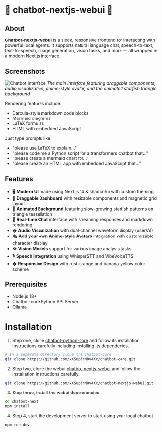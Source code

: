 # 💬 chatbot-nextjs-webui 💬

## About
**Chatbot-nextjs-webui** is a sleek, responsive frontend for interacting with powerful local agents. It supports natural language chat, speech-to-text, text-to-speech, image generation, vision tasks, and more — all wrapped in a modern Next.js interface.

## Screenshots
![Chatbot Interface](./assets/screenshot.png)
*The main interface featuring draggable components, audio visualization, anime-style avatar, and the animated starfish triangle background*

Rendering features include:
- Darcula-style markdown code blocks
- Mermaid diagrams
- LaTeX formulas
- HTML with embedded JavaScript

Just type prompts like:

- "please use LaTeX to explain..."
- "please code me a Python script for a transformers chatbot that..."
- "please create a mermaid chart for..."
- "please create an HTML app with embedded JavaScript that..."

## Features
- 🖥️ **Modern UI** made using Next.js 14 & shadcn/ui with custom theming
- 🎨 **Draggable Dashboard** with resizable components and magnetic grid layout
- 🌟 **Animated Background** featuring slow-growing starfish patterns on triangle tessellation
- 💬 **Real-time Chat** interface with streaming responses and markdown rendering
- � **Audio Visualization** with dual-channel waveform display (user/AI)
- 🎭 **Add your own Anime-style Avatars** integration with customizable character display
- 👁️ **Vision Models** support for various image analysis tasks
- 🎙️ **Speech Integration** using WhisperSTT and VibeVoiceTTS
- � **Responsive Design** with rust-orange and banana-yellow color scheme

## Prerequisites
- Node.js 18+
- Chatbot-core Python API Server
- Ollama

# Installation
1. Step one, clone [chatbot-python-core](https://github.com/xXSup3rN0v4Xx/chatbot-python-core) and follow its installation instructions carefully including installing its dependecies.
```bash
# In a seperate directory clone the chatbot-core
git clone https://github.com/xXSup3rN0v4Xx/chatbot-core.git
```

2. Step two, clone the webui [chatbot-nextjs-webui](https://github.com/xXSup3rN0v4Xx/chatbot-nextjs-webui) and follow the installation instructions carefully.

```bash
git clone https://github.com/xXSup3rN0v4Xx/chatbot-nextjs-webui.git
```

3. Step three, install the webui dependencies
```bash
cd chatbot-next
npm install
```

4. Step 4, start the development server to start using your local chatbot
```bash
npm run dev
```
